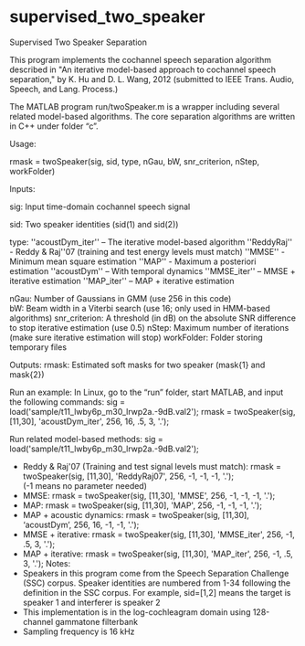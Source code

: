 supervised_two_speaker
======================

Supervised Two Speaker Separation

This program implements the cochannel speech separation algorithm described in "An iterative model-based approach to cochannel speech separation," by K. Hu and D. L. Wang, 2012 (submitted to IEEE Trans. Audio, Speech, and Lang. Process.)

The MATLAB program run/twoSpeaker.m is a wrapper including several related model-based algorithms. The core separation algorithms are written in C++ under folder “c”.

Usage: 

rmask = twoSpeaker(sig, sid, type, nGau, bW, snr_criterion, nStep, workFolder)

Inputs:

sig:	Input time-domain cochannel speech signal

sid:	Two speaker identities (sid(1) and sid(2))

type:   ''acoustDym_iter'' – The iterative model-based algorithm
	''ReddyRaj'' - Reddy & Raj''07 (training and test energy levels must match)
	''MMSE'' - Minimum mean square estimation 
	''MAP'' - Maximum a posteriori estimation
	''acoustDym'' – With temporal dynamics
	''MMSE_iter'' – MMSE + iterative estimation
	''MAP_iter'' – MAP + iterative estimation           

nGau:   Number of Gaussians in GMM (use 256 in this code)  
bW:      Beam width in a Viterbi search (use 16; only used in HMM-based algorithms)
snr_criterion:  A threshold (in dB) on the absolute SNR difference to stop iterative estimation (use 0.5)
nStep:   Maximum number of iterations (make sure iterative estimation will stop)
workFolder:  Folder storing temporary files

Outputs:
rmask:   Estimated soft masks for two speaker (mask{1}  and mask{2})

Run an example:
In Linux, go to the “run” folder, start MATLAB, and input the following commands:
sig = load('sample/t11_lwby6p_m30_lrwp2a.-9dB.val2');
rmask = twoSpeaker(sig,  [11,30],  'acoustDym_iter',  256,  16,  .5,  3,  '.');

Run related model-based methods:
sig = load('sample/t11_lwby6p_m30_lrwp2a.-9dB.val2');
-	Reddy & Raj'07 (Training and test signal levels must match):  rmask = twoSpeaker(sig, [11,30], 'ReddyRaj07', 256, -1, -1, -1, '.');  
(-1 means no parameter needed)
-	MMSE: rmask = twoSpeaker(sig, [11,30], 'MMSE', 256, -1, -1, -1, '.');
-	MAP: rmask = twoSpeaker(sig, [11,30], 'MAP', 256, -1, -1, -1, '.');
-	MAP + acoustic dynamics: rmask = twoSpeaker(sig, [11,30], ‘acoustDym’, 256, 16, -1, -1, '.');
-	MMSE + iterative: rmask = twoSpeaker(sig, [11,30], 'MMSE_iter', 256, -1, .5, 3, '.');
-	MAP + iterative: rmask = twoSpeaker(sig, [11,30], 'MAP_iter', 256, -1, .5, 3, '.');
 Notes: 
-	Speakers in this program come from the Speech Separation Challenge (SSC) corpus. Speaker identities are numbered from 1-34 following the definition in the SSC corpus. For example, sid=[1,2] means the target is speaker 1 and  interferer is speaker 2
-	This implementation is in the log-cochleagram domain using 128-channel gammatone filterbank
-	Sampling frequency is 16 kHz

